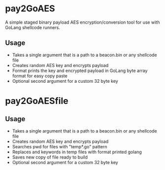 # pay2GoAES

A simple staged binary payload AES encryption/conversion tool for use with GoLang shellcode runners.

## Usage

- Takes a single argument that is a path to a beacon.bin or any shellcode file 
- Creates random AES key and encrypts payload
- Format prints the key and encrypted payload in GoLang byte array format for easy copy paste
- Optional second argument for a custom 32 byte key

# pay2GoAESfile

## Usage
- Takes a single argument that is a path to a beacon.bin or any shellcode file 
- Creates random AES key and encrypts payload
- Searches pwd for files with "temp*.go" pattern
- Replaces <PAYLOAD> and <KEY> keywords in temp files with format printed golang 
- Saves new copy of file ready to build
- Optional second argument for a custom 32 byte key
